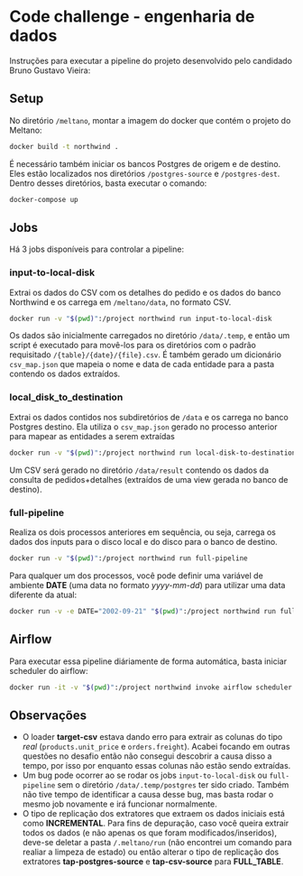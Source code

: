 
# Code challenge - engenharia de dados
Instruções para executar a pipeline do projeto desenvolvido pelo candidado Bruno Gustavo Vieira:

## Setup

No diretório ``/meltano``, montar a imagem do docker que contém o projeto do Meltano:

```sh
docker build -t northwind .
```

É necessário também iniciar os bancos Postgres de origem e de destino. Eles estão localizados nos diretórios ``/postgres-source`` e ``/postgres-dest``. Dentro desses diretórios, basta executar o comando:

```sh
docker-compose up
```

## Jobs

Há 3 jobs disponíveis para controlar a pipeline:


### input-to-local-disk
Extrai os dados do CSV com os detalhes do pedido e os dados do banco Northwind e os carrega em ``/meltano/data``, no formato CSV. 

```sh
docker run -v "$(pwd)":/project northwind run input-to-local-disk
```

Os dados são inicialmente carregados no diretório ``/data/.temp``, e então um script é executado para movê-los para os diretórios com o padrão requisitado ``/{table}/{date}/{file}.csv``. É também gerado um dicionário ``csv_map.json`` que mapeia o nome e data de cada entidade para a pasta contendo os dados extraídos. 

### local_disk_to_destination
Extrai os dados contidos nos subdiretórios de ``/data`` e os carrega no banco Postgres destino. Ela utiliza o ``csv_map.json`` gerado no processo anterior para mapear as entidades a serem extraídas

```sh
docker run -v "$(pwd)":/project northwind run local-disk-to-destination
```
Um CSV será gerado no diretório ``/data/result`` contendo os dados da consulta de pedidos+detalhes (extraídos de uma view gerada no banco de destino).

### full-pipeline
Realiza os dois processos anteriores em sequência, ou seja, carrega os dados dos inputs para o disco local e do disco para o banco de destino.

```sh
docker run -v "$(pwd)":/project northwind run full-pipeline
```

Para qualquer um dos processos, você pode definir uma variável de ambiente **DATE** (uma data no formato *yyyy-mm-dd*) para utilizar uma data diferente da atual:

```sh
docker run -v -e DATE="2002-09-21" "$(pwd)":/project northwind run full-pipeline
```
## Airflow

Para executar essa pipeline diáriamente de forma automática, basta iniciar scheduler do airflow:
```sh
docker run -it -v "$(pwd)":/project northwind invoke airflow scheduler
```

## Observações

* O loader **target-csv** estava dando erro para extrair as colunas do tipo *real* (``products.unit_price`` e ``orders.freight``). Acabei focando em outras questões no desafio então não consegui descobrir a causa disso a tempo, por isso por enquanto essas colunas não estão sendo extraídas.
* Um bug pode ocorrer ao se rodar os jobs ``input-to-local-disk`` ou ``full-pipeline`` sem o diretório ``/data/.temp/postgres`` ter sido criado. Também não tive tempo de identificar a causa desse bug, mas basta rodar o mesmo job novamente e irá funcionar normalmente.
* O tipo de replicação dos extratores que extraem os dados iniciais está como **INCREMENTAL**. Para fins de depuração, caso você queira extrair todos os dados (e não apenas os que foram modificados/inseridos), deve-se deletar a pasta ``/.meltano/run`` (não encontrei um comando para realiar a limpeza de estado) ou então alterar o tipo de replicação dos extratores **tap-postgres-source** e **tap-csv-source** para **FULL_TABLE**.